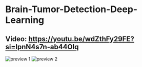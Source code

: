 # Brain-Tumor-Detection-Deep-Learning

## Video: https://youtu.be/wdZthFy29FE?si=lpnN4s7n-ab44Olq

![preview 1]("./preview/1.png")
![preview 2]("./preview/2.png")